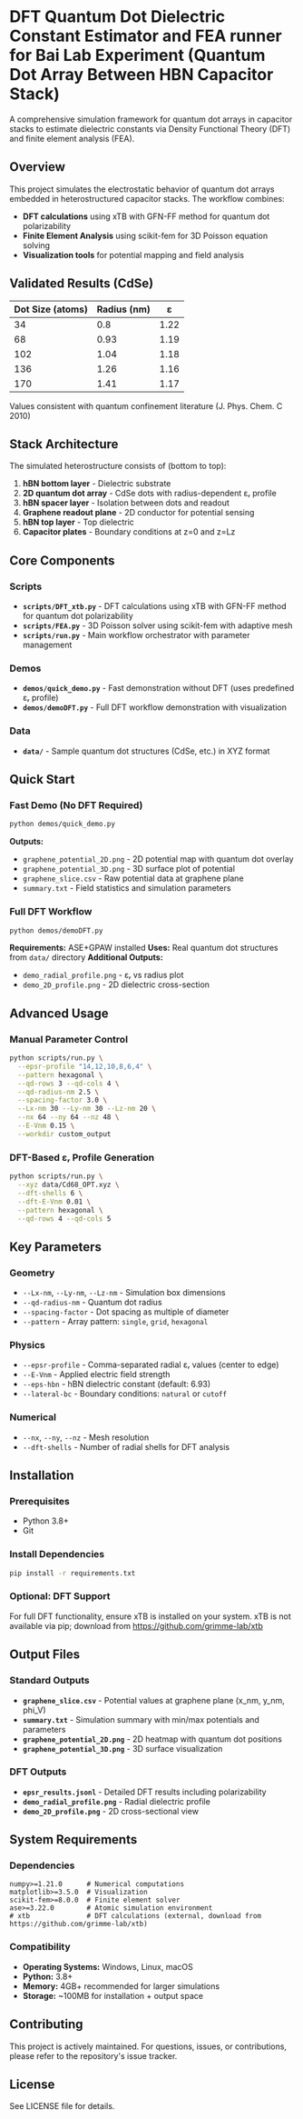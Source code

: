 # DFT Quantum Dot Dielectric Constant Estimator and FEA runner for Bai Lab Experiment (Quantum Dot Array Between HBN Capacitor Stack)

A comprehensive simulation framework for quantum dot arrays in capacitor stacks to estimate dielectric constants via Density Functional Theory (DFT) and finite element analysis (FEA).

## Overview

This project simulates the electrostatic behavior of quantum dot arrays embedded in heterostructured capacitor stacks. The workflow combines:
- **DFT calculations** using xTB with GFN-FF method for quantum dot polarizability
- **Finite Element Analysis** using scikit-fem for 3D Poisson equation solving
- **Visualization tools** for potential mapping and field analysis

## Validated Results (CdSe)
| Dot Size (atoms) | Radius (nm) | ε |
|------------------|-------------|---|
| 34               | 0.8         | 1.22 |
| 68               | 0.93        | 1.19 |
| 102              | 1.04        | 1.18 |
| 136              | 1.26        | 1.16 |
| 170              | 1.41        | 1.17 |

Values consistent with quantum confinement literature (J. Phys. Chem. C 2010)
## Stack Architecture

The simulated heterostructure consists of (bottom to top):
1. **hBN bottom layer** - Dielectric substrate
2. **2D quantum dot array** - CdSe dots with radius-dependent εᵣ profile
3. **hBN spacer layer** - Isolation between dots and readout
4. **Graphene readout plane** - 2D conductor for potential sensing
5. **hBN top layer** - Top dielectric
6. **Capacitor plates** - Boundary conditions at z=0 and z=Lz

## Core Components

### Scripts
- **`scripts/DFT_xtb.py`** - DFT calculations using xTB with GFN-FF method for quantum dot polarizability
- **`scripts/FEA.py`** - 3D Poisson solver using scikit-fem with adaptive mesh
- **`scripts/run.py`** - Main workflow orchestrator with parameter management

### Demos
- **`demos/quick_demo.py`** - Fast demonstration without DFT (uses predefined εᵣ profile)
- **`demos/demoDFT.py`** - Full DFT workflow demonstration with visualization

### Data
- **`data/`** - Sample quantum dot structures (CdSe, etc.) in XYZ format

## Quick Start

### Fast Demo (No DFT Required)
```bash
python demos/quick_demo.py
```
**Outputs:**
- `graphene_potential_2D.png` - 2D potential map with quantum dot overlay
- `graphene_potential_3D.png` - 3D surface plot of potential
- `graphene_slice.csv` - Raw potential data at graphene plane
- `summary.txt` - Field statistics and simulation parameters

### Full DFT Workflow
```bash
python demos/demoDFT.py
```
**Requirements:** ASE+GPAW installed
**Uses:** Real quantum dot structures from `data/` directory
**Additional Outputs:**
- `demo_radial_profile.png` - εᵣ vs radius plot
- `demo_2D_profile.png` - 2D dielectric cross-section

## Advanced Usage

### Manual Parameter Control
```bash
python scripts/run.py \
  --epsr-profile "14,12,10,8,6,4" \
  --pattern hexagonal \
  --qd-rows 3 --qd-cols 4 \
  --qd-radius-nm 2.5 \
  --spacing-factor 3.0 \
  --Lx-nm 30 --Ly-nm 30 --Lz-nm 20 \
  --nx 64 --ny 64 --nz 48 \
  --E-Vnm 0.15 \
  --workdir custom_output
```

### DFT-Based εᵣ Profile Generation
```bash
python scripts/run.py \
  --xyz data/Cd68_OPT.xyz \
  --dft-shells 6 \
  --dft-E-Vnm 0.01 \
  --pattern hexagonal \
  --qd-rows 4 --qd-cols 5
```

## Key Parameters

### Geometry
- `--Lx-nm`, `--Ly-nm`, `--Lz-nm` - Simulation box dimensions
- `--qd-radius-nm` - Quantum dot radius
- `--spacing-factor` - Dot spacing as multiple of diameter
- `--pattern` - Array pattern: `single`, `grid`, `hexagonal`

### Physics
- `--epsr-profile` - Comma-separated radial εᵣ values (center to edge)
- `--E-Vnm` - Applied electric field strength
- `--eps-hbn` - hBN dielectric constant (default: 6.93)
- `--lateral-bc` - Boundary conditions: `natural` or `cutoff`

### Numerical
- `--nx`, `--ny`, `--nz` - Mesh resolution
- `--dft-shells` - Number of radial shells for DFT analysis

## Installation

### Prerequisites
- Python 3.8+
- Git

### Install Dependencies
```bash
pip install -r requirements.txt
```

### Optional: DFT Support
For full DFT functionality, ensure xTB is installed on your system. xTB is not available via pip; download from https://github.com/grimme-lab/xtb

## Output Files

### Standard Outputs
- **`graphene_slice.csv`** - Potential values at graphene plane (x_nm, y_nm, phi_V)
- **`summary.txt`** - Simulation summary with min/max potentials and parameters
- **`graphene_potential_2D.png`** - 2D heatmap with quantum dot positions
- **`graphene_potential_3D.png`** - 3D surface visualization

### DFT Outputs
- **`epsr_results.jsonl`** - Detailed DFT results including polarizability
- **`demo_radial_profile.png`** - Radial dielectric profile
- **`demo_2D_profile.png`** - 2D cross-sectional view

## System Requirements

### Dependencies
```
numpy>=1.21.0      # Numerical computations
matplotlib>=3.5.0  # Visualization
scikit-fem>=8.0.0  # Finite element solver
ase>=3.22.0        # Atomic simulation environment
# xtb              # DFT calculations (external, download from https://github.com/grimme-lab/xtb)
```

### Compatibility
- **Operating Systems:** Windows, Linux, macOS
- **Python:** 3.8+
- **Memory:** 4GB+ recommended for larger simulations
- **Storage:** ~100MB for installation + output space

## Contributing

This project is actively maintained. For questions, issues, or contributions, please refer to the repository's issue tracker.

## License

See LICENSE file for details.
